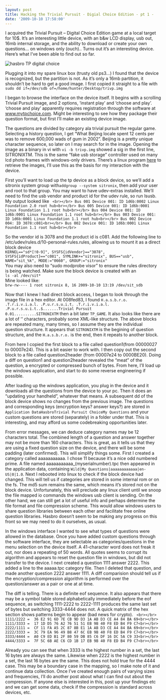 ```yaml
---
layout: post
title: Hacking the Trivial Pursuit - Digial Choice Edition - pt 1 -
date: '2009-10-10 17:58:00'
---
```



I acquired the Trivial Pursuit – Digital Choice Edition game at a local target for 10$. It’s an interesting little device, with an b&w LCD display, usb out, 16mb internal storage, and the ability to download or create your own questions… on windows only (ouch).. Turns out it’s an interesting device. Here’s what I’ve been able to find out so far.

![hasbro TP digital choice](http://66.147.244.180/~hunterda/content/images/2009/10/041791298fd5_Main4001.jpg)

Plugging it into my spare linux box (trusty old ps3…) I found that the device is recognized, but the partition is not. As it’s only a 16mb partition, it shouldn’t be hard to get a good image. I first copied it straight to a file with `sudo dd if=/dev/sdb of=/home/hunter/Desktop/trivp.img`

I began to browse the interface on the device itself. It begins with a scrolling Trivial Pursuit image, and 2 options, ‘instant play’ and ‘choose and play’. ‘choose and play’ apparently requires registration through the software at www.mytpchoice.com. Might be interesting to see how they package their question format, but first I’ll make an existing device image.

The questions are divided by category ala trivial pursuit the regular game. Selecting a history question, I get “What Beijing locale spent 12 cents per was to remove 600,000 wads of gum in 2002”. Beijing is a pretty unique character sequence, so later on I may search for in the image. Opening the image as a binary in vi with `vi -b trivp.img` showed a sig in the first line, SITRONIXTM. This is the same “fake usb storage” controller used on many lcd photo frames with windows-only drivers. There’s a linux program [here](http://gkall.hobby.nl/dpf018.html) to retrieve the images, I’ll use this as the basis for my interaction with the device.

First you’ll want to load up the tp device as a block device, so we’ll add a sitronix system group with`addgroup --system sitronix`, then add your user and root to that group. You may want to have udev-extras installed. We’ll need to find the usb vendor and product id for the udev rule, so run lsusb. My output looked like ```
<br></br>
Bus 001 Device 001: ID 1d6b:0002 Linux Foundation 2.0 root hub<br></br>
Bus 005 Device 001: ID 1d6b:0001 Linux Foundation 1.1 root hub<br></br>
Bus 004 Device 001: ID 1d6b:0001 Linux Foundation 1.1 root hub<br></br>
Bus 003 Device 001: ID 1d6b:0001 Linux Foundation 1.1 root hub<br></br>
Bus 002 Device 004: ID 3078:c081<br></br>
Bus 002 Device 001: ID 1d6b:0001 Linux Foundation 1.1 root hub<br></br>```
  
 So the vendor id is 3078 and the product id is c081. Add the following line to /etc/udev/rules.d/10-personal-rules.rules, allowing us to mount it as a direct block device  
`KERNEL=="sd*[!0-9]", SYSFS{idVendor}=="3078", SYSFS{idProduct}=="c081", SYMLINK+="sitronix", BUS=="usb", NAME="sit_%k", MODE:="0660", GROUP:="sitronix" `  
 You may also need to “sudo modprobe visor” to ensure the rules directory is being watched. Make sure the block device is created with an  
`ls -al /dev/sit*`  
 Mine looked like:  
`brw-rw---- 1 root sitronix 8, 16 2009-10-10 13:19 /dev/sit_sdb `

Now that I knew I had direct block access, I began to look through the image file in a hex editor. At 008fed83, I found `H.a.s.b.r.o. .T.r.i.v.i.a.l. .P.u.r.s.u.i.t. .T.r.i.v.i.a.l. .P.u.r.s.u.i.t..$.......Trivial Pursuit                       0.01..........SITRONIXTM` then a bit later `TP_GAME`. It also looks like there are a lot of ‘‘ characters, probably some XML-like structure. The above blocks are repeated many, many times, so I assume they are the individual question structure. It appears that `SITRONIXTM` is the begining of question structure, and the `H.a.s.b.r.o.` is the end, then it repeats to another block.

From here I copied the first block to a file called question1(from 00000027 to 00007e24). This is a bit easier to work with. I then copy out the second block to a file called question2header (from 00007e24 to 0000BE20). Doing a diff on question1 and question2header revealed the “meat” of the question, a encrypted or compressed bunch of bytes. From here, I’ll load up the windows application, and start to do some reverse engineering if possible.

After loading up the windows application, you plug in the device and it downloads all the questions from the device to your pc. Then it does an “updating your handheld”, whatever that means. A subsequent dd of the block device shows no changes from the previous image. The questions and corresponding keys (encryption keys? answer keys?) are stored in `Application DataHasbroTrivial Pursuit ChoiceMy Questions` and your custom questions are stored (separately) in a folder under that. This is interesting, and may afford us some codebreaking opportunities later.

From error messages, we can deduce category names may be 12 characters total. The combined length of a question and answer together may not be more than 160 characters. This is great, as it tells us that they are using a fixed question size on the device, and there will be some padding (later confirmed). This will simplify things some. First I created a category called aaaaaaaaaaa. I chose 11 because it’s a nice odd numbered prime. A file named aaaaaaaaaaa_(myserialnumber).tpc then appeared in the application data, containing `Wild|My Questions|aaaaaaaaaaaa|en-US|0|1.0`. Next I rebooted into linux to check if the block device had changed. This will tell us if categories are stored in some internal rom or on the fs. The md5 sum remains the same, which means it’s stored not on the block device. Unfortunately, this will preclude any linux client until we snoop the file mapped io commands the windows usb client is sending. On the other hand, we can still get a lot of useful info and perhaps determine the file format and file compression scheme. This would allow windows users to share question libraries between each other and facilitate free online question libraries. Hasbro doesn’t seem to be making any progress on this front so we may need to do it ourselves, as usual.

In the windows interface I wanted to see what types of questions were allowed in the database. Once you have added custom questions through the software interface, they are selectable as categories/questions in the menu selection on the device itself. A 41-character word does not freak it out, nor does a repeating of 50 words. All quotes seems to corrupt its algorithm and appears to reset the question file in windows, but did not transfer to the device. I next created a question 1111 answer 2222. This added a line to the aaaaa.tpc category file. Then I deleted that question, and made another question 2222 answer 1111. A diff comparision should tell us if the encryption/compression algorithm is performed over the question/answer as a pair or one at at time.

The diff is telling. There is a definite eof sequence. It also appears that there may be a symbol table stored alphabetically immediately before the eof sequence, as switching 1111-2222 to 2222-1111 produces the same last set of bytes but switching 3333-4444 does not. A quick matrix of the hex section shows patterns begin to appear (bad news for crypto). ```
<br></br>
1111/2222 =  36 E2 91 6D 7E CB 9D D3 1A AB D3 CE A4 84 BA 69<br></br>
1111/3333 =  17 1D D5 76 A2 76 51 51 EB 9B 40 F8 ED B4 F9 C7<br></br>
2222/1111 =  CF 11 FA A5 2C 87 8B E1 1A AB D3 CE A4 84 BA 69<br></br>
2222/3333 =  3C 79 EA 96 49 B8 47 6C EB 9B 40 F8 ED B4 F9 C7<br></br>
3333/4444 =  A0 C9 ED B1 2F 80 59 DB 85 C6 DF 16 DC 5A C9 33<br></br>
4444/3333 =  7F 5C 6B AE C6 CD 1B 17 EB 9B 40 F8 ED B4 F9 C7<br></br>```

Already you can see that when 3333 is the highest number in a set, the last 16 bytes are always the same. Likewise when 2222 is the highest number in a set, the last 16 bytes are the same. This does not hold true for the 4444 case. This may be a boundary case in the mapping, so I make note of it and continue data collection. Once I’ve created enough pairs of varying sizes and frequencies, I’ll do another post about what I can find out about the compression. If anyone else is interested in this, post up your findings etc and we can get some data, check if the compression is standard across devices, etc.


